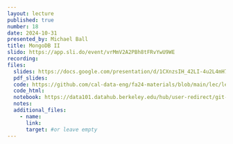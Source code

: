 ```yaml
---
layout: lecture
published: true
number: 18
date: 2024-10-31
presented_by: Michael Ball
title: MongoDB II
slido: https://app.sli.do/event/vrMmV2A2PBh8tFRvYwU9WE
recording:
files:
  slides: https://docs.google.com/presentation/d/1CXnzsIH_42LI-4u2L4mH7qy8kglJW4_tlChAhfeWstE/edit#slide=id.g3106e459ce6_0_13
  pdf_slides:
  code: https://github.com/cal-data-eng/fa24-materials/blob/main/lec/lec18/lec18.ipynb
  code_html:
  notebook: https://data101.datahub.berkeley.edu/hub/user-redirect/git-pull?repo=https%3A%2F%2Fgithub.com%2Fcal-data-eng%2Ffa24-materials&branch=main&urlpath=lab%2Ftree%2Ffa24-materials%2Flec%2Flec18%2Flec18.ipynb&branch=main
  notes:
  additional_files:
    - name:
      link:
      target: #or leave empty
---
```

